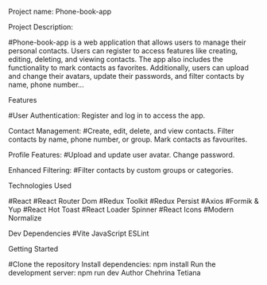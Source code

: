 Project name: Phone-book-app

Project Description:

#Phone-book-app is a web application that allows users to manage their personal contacts.
Users can register to access features like creating, editing, deleting, and viewing contacts.
The app also includes the functionality to mark contacts as favorites.
Additionally, users can upload and change their avatars, update their passwords, and filter contacts by name, phone number...

Features

#User Authentication: Register and log in to access the app.

Contact Management:
#Create, edit, delete, and view contacts.
Filter contacts by name, phone number, or group.
Mark contacts as favourites.

Profile Features:
#Upload and update user avatar.
Change password.

Enhanced Filtering:
#Filter contacts by custom groups or categories.

Technologies Used

#React
#React Router Dom
#Redux Toolkit
#Redux Persist
#Axios
#Formik & Yup
#React Hot Toast
#React Loader Spinner
#React Icons
#Modern Normalize

Dev Dependencies
#Vite JavaScript ESLint

Getting Started

#Clone the repository
Install dependencies: npm install
Run the development server: npm run dev
Author Chehrina Tetiana
